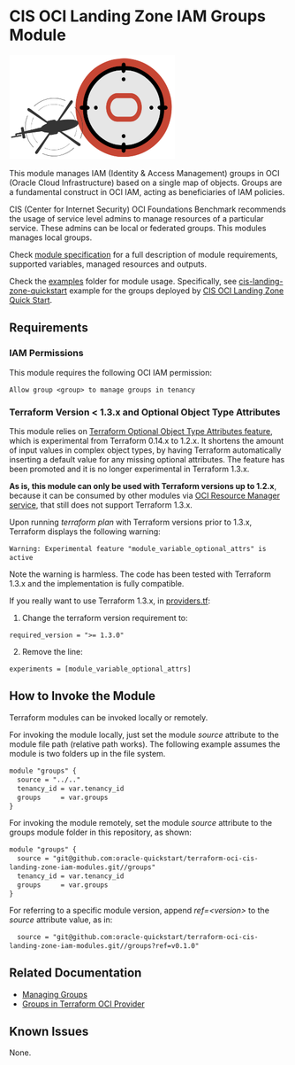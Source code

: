 # CIS OCI Landing Zone IAM Groups Module

![Landing Zone logo](../landing_zone_300.png)

This module manages IAM (Identity & Access Management) groups in OCI (Oracle Cloud Infrastructure) based on a single map of objects. Groups are a fundamental construct in OCI IAM, acting as beneficiaries of IAM policies. 

CIS (Center for Internet Security) OCI Foundations Benchmark recommends the usage of service level admins to manage resources of a particular service. These admins can be local or federated groups. This modules manages local groups.

Check [module specification](./SPEC.md) for a full description of module requirements, supported variables, managed resources and outputs.

Check the [examples](./examples/) folder for module usage. Specifically, see [cis-landing-zone-quickstart](./examples/cis-landing-zone-quickstart/README.md) example for the groups deployed by [CIS OCI Landing Zone Quick Start](https://github.com/oracle-quickstart/oci-cis-landingzone-quickstart).

## Requirements
### IAM Permissions

This module requires the following OCI IAM permission:
```
Allow group <group> to manage groups in tenancy
```
### Terraform Version < 1.3.x and Optional Object Type Attributes
This module relies on [Terraform Optional Object Type Attributes feature](https://developer.hashicorp.com/terraform/language/expressions/type-constraints#optional-object-type-attributes), which is experimental from Terraform 0.14.x to 1.2.x. It shortens the amount of input values in complex object types, by having Terraform automatically inserting a default value for any missing optional attributes. The feature has been promoted and it is no longer experimental in Terraform 1.3.x.

**As is, this module can only be used with Terraform versions up to 1.2.x**, because it can be consumed by other modules via [OCI Resource Manager service](https://docs.oracle.com/en-us/iaas/Content/ResourceManager/home.htm), that still does not support Terraform 1.3.x.

Upon running *terraform plan* with Terraform versions prior to 1.3.x, Terraform displays the following warning:
```
Warning: Experimental feature "module_variable_optional_attrs" is active
```

Note the warning is harmless. The code has been tested with Terraform 1.3.x and the implementation is fully compatible.

If you really want to use Terraform 1.3.x, in [providers.tf](./providers.tf):
1. Change the terraform version requirement to:
```
required_version = ">= 1.3.0"
```
2. Remove the line:
```
experiments = [module_variable_optional_attrs]
```
## How to Invoke the Module

Terraform modules can be invoked locally or remotely. 

For invoking the module locally, just set the module *source* attribute to the module file path (relative path works). The following example assumes the module is two folders up in the file system.
```
module "groups" {
  source = "../.."
  tenancy_id = var.tenancy_id
  groups     = var.groups
}
```

For invoking the module remotely, set the module *source* attribute to the groups module folder in this repository, as shown:
```
module "groups" {
  source = "git@github.com:oracle-quickstart/terraform-oci-cis-landing-zone-iam-modules.git//groups"
  tenancy_id = var.tenancy_id
  groups     = var.groups
}
```
For referring to a specific module version, append *ref=\<version\>* to the *source* attribute value, as in:
```
  source = "git@github.com:oracle-quickstart/terraform-oci-cis-landing-zone-iam-modules.git//groups?ref=v0.1.0"
```

## Related Documentation
- [Managing Groups](https://docs.oracle.com/en-us/iaas/Content/Identity/Tasks/managinggroups.htm)
- [Groups in Terraform OCI Provider](https://registry.terraform.io/providers/oracle/oci/latest/docs/resources/identity_group)

## Known Issues
None.
